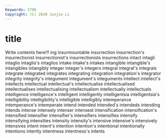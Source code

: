 ```yaml
---
Keywords: 2796
Copyright: (C) 2020 Junjie Li
---
```


# title

Write contents here!!!
ing 
insurmountable 
insurrection 
insurrection's 
insurrectionist 
insurrectionist's 
insurrectionists 
insurrections
intact 
intagli 
intaglio 
intaglio's 
intaglios 
intake 
intake's 
intakes 
intangible 
intangible's
intangibles 
intangibly 
integer 
integer's 
integers 
integral 
integral's 
integrals 
integrate 
integrated
integrates 
integrating 
integration 
integration's 
integrator 
integrity 
integrity's 
integument 
integument's 
integuments
intellect 
intellect's 
intellects 
intellectual 
intellectual's 
intellectualise 
intellectualised 
intellectualises 
intellectualising 
intellectualism
intellectually 
intellectuals 
intelligence 
intelligence's 
intelligent 
intelligently 
intelligentsia 
intelligentsia's 
intelligibility 
intelligibility's
intelligible 
intelligibly 
intemperance 
intemperance's 
intemperate 
intend 
intended 
intended's 
intendeds 
intending
intends 
intense 
intensely 
intenser 
intensest 
intensification 
intensification's 
intensified 
intensifier 
intensifier's
intensifiers 
intensifies 
intensify 
intensifying 
intensities 
intensity 
intensity's 
intensive 
intensive's 
intensively
intensives 
intent 
intent's 
intention 
intention's 
intentional 
intentionally 
intentions 
intently 
intentness
intentness's 
intents 

